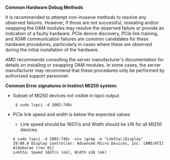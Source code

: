 **Common Hardware Debug Methods** 

It is recommended to attempt non-invasive methods to resolve any observed failures. However, if those are not successful, reseating and/or swapping the OAM modules may resolve the observed failure or provide an indication of a faulty hardware. PCIe device discovery, PCIe link training, and XGMI communication failures are common candidates for these hardware procedures, particularly in cases where these are observed during the initial installation of the hardware.

AMD recommends consulting the server manufacturer's documentation for details on installing or swapping OAM modules. In some cases, the server manufacturer may recommend that these procedures only be performed by authorized support personnel.

**Common Error signatures in Instinct MI250 system:**

-   Subset of MI250 devices not visible in lspci output

    ` $ sudo lspci -d 1002:740c`

-   PCIe link speed and width is below the expected values

    -   Link speed should be 16GT/s and Width should be x16 for all
        MI250 devices.

    ```
    $ sudo lspci -d 1002:740c -vvv |grep -e "LnkSta\|Display"
    29:00.0 Display controller: Advanced Micro Devices, Inc. [AMD/ATI] Aldebaran (rev 01)
    LnkSta: Speed 16GT/s (ok), Width x16 (ok)
    ```

